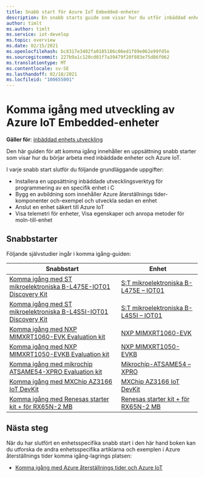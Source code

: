 ```yaml
---
title: Snabb start för Azure IoT Embedded-enheter
description: En snabb starts guide som visar hur du utför inbäddad enhets utveckling med Azure återställnings tider och Azure IoT.
author: timlt
ms.author: timlt
ms.service: iot-develop
ms.topic: overview
ms.date: 02/15/2021
ms.openlocfilehash: bc8317e3402fa0185186c06ed1f89e062e99fd5e
ms.sourcegitcommit: 227b9a1c120cd01f7a39479f20f883e75d86f062
ms.translationtype: MT
ms.contentlocale: sv-SE
ms.lasthandoff: 02/18/2021
ms.locfileid: "100655001"
---
```

# <a name="getting-started-with-azure-iot-embedded-device-development"></a>Komma igång med utveckling av Azure IoT Embedded-enheter

**Gäller för**: [inbäddad enhets utveckling](about-iot-develop.md#embedded-device-development)

Den här guiden för att komma igång innehåller en uppsättning snabb starter som visar hur du börjar arbeta med inbäddade enheter och Azure IoT. 

I varje snabb start slutför du följande grundläggande uppgifter:
* Installera en uppsättning inbäddade utvecklingsverktyg för programmering av en specifik enhet i C
* Bygg en avbildning som innehåller Azure återställnings tider-komponenter och-exempel och utveckla sedan en enhet
* Anslut en enhet säkert till Azure IoT
* Visa telemetri för enheter, Visa egenskaper och anropa metoder för moln-till-enhet

## <a name="quickstarts"></a>Snabbstarter
Följande självstudier ingår i komma igång-guiden:

|Snabbstart|Enhet|
|---------------|-----|
|[Komma igång med ST mikroelektroniska B-L475E-IOT01 Discovery Kit](https://go.microsoft.com/fwlink/p/?linkid=2129536) |[S:T mikroelektroniska B-L475E – IOT01](https://www.st.com/content/st_com/en/products/evaluation-tools/product-evaluation-tools/mcu-mpu-eval-tools/stm32-mcu-mpu-eval-tools/stm32-discovery-kits/b-l475e-iot01a.html)|
|[Komma igång med ST mikroelektroniska B-L4S5I-IOT01 Discovery Kit](https://github.com/azure-rtos/getting-started/tree/master/STMicroelectronics/STM32L4_L4+) |[S:T mikroelektroniska B-L4S5I – IOT01](https://www.st.com/en/evaluation-tools/b-l4s5i-iot01a.html)|
|[Komma igång med NXP MIMXRT1060-EVK Evaluation kit](https://go.microsoft.com/fwlink/p/?linkid=2129821) |[NXP MIMXRT1060-EVK](https://www.nxp.com/design/development-boards/i-mx-evaluation-and-development-boards/mimxrt1060-evk-i-mx-rt1060-evaluation-kit:MIMXRT1060-EVK)|
|[Komma igång med NXP MIMXRT1050-EVKB Evaluation kit](https://github.com/azure-rtos/getting-started/tree/master/NXP/MIMXRT1050-EVKB) |[NXP MIMXRT1050-EVKB](https://www.nxp.com/design/development-boards/i-mx-evaluation-and-development-boards/i-mx-rt1050-evaluation-kit:MIMXRT1050-EVK)|
|[Komma igång med mikrochip ATSAME54-XPRO Evaluation kit](https://go.microsoft.com/fwlink/p/?linkid=2129537) |[Mikrochip-ATSAME54 – XPRO](https://www.microchip.com/developmenttools/productdetails/atsame54-xpro)|
|[Komma igång med MXChip AZ3166 IoT DevKit](https://github.com/azure-rtos/getting-started/tree/master/MXChip/AZ3166) |[MXChip AZ3166 IoT DevKit](https://microsoft.github.io/azure-iot-developer-kit/)|
|[Komma igång med Renesas starter kit + för RX65N-2 MB](https://github.com/azure-rtos/getting-started/tree/master/Renesas/RSK_RX65N_2MB) |[Renesas starter kit + för RX65N-2 MB](https://www.renesas.com/us/en/products/microcontrollers-microprocessors/rx-32-bit-performance-efficiency-mcus/rx65n-2mb-starter-kit-plus-renesas-starter-kit-rx65n-2mb)|

## <a name="next-steps"></a>Nästa steg
När du har slutfört en enhetsspecifika snabb start i den här hand boken kan du utforska de andra enhetsspecifika artiklarna och exemplen i Azure återställnings tider komma igång-lagrings platsen:
* [Komma igång med Azure återställnings tider och Azure IoT](https://github.com/azure-rtos/getting-started)